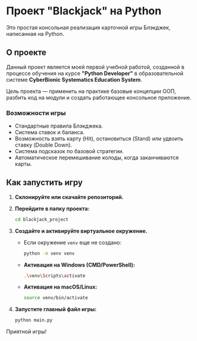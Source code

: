 # Проект "Blackjack" на Python

Это простая консольная реализация карточной игры Блэкджек, написанная на Python.

## О проекте

Данный проект является моей первой учебной работой, созданной в процессе обучения на курсе **"Python Developer"** в образовательной системе **CyberBionic Systematics Education System**.

Цель проекта — применить на практике базовые концепции ООП, разбить код на модули и создать работающее консольное приложение.

### Возможности игры

*   Стандартные правила Блэкджека.
*   Система ставок и баланса.
*   Возможность взять карту (Hit), остановиться (Stand) или удвоить ставку (Double Down).
*   Система подсказок по базовой стратегии.
*   Автоматическое перемешивание колоды, когда заканчиваются карты.

## Как запустить игру

1.  **Склонируйте или скачайте репозиторий.**

2.  **Перейдите в папку проекта:**
    ```sh
    cd blackjack_project
    ```

3.  **Создайте и активируйте виртуальное окружение.**
    *   Если окружение `venv` еще не создано:
        ```sh
        python -m venv venv
        ```
    *   **Активация на Windows (CMD/PowerShell):**
        ```sh
        .\venv\Scripts\activate
        ```
    *   **Активация на macOS/Linux:**
        ```sh
        source venv/bin/activate
        ```

4.  **Запустите главный файл игры:**
    ```sh
    python main.py
    ```

Приятной игры!
